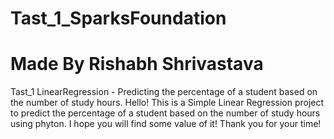 # Tast_1_SparksFoundation
# Made By Rishabh Shrivastava
Tast_1 LinearRegression - Predicting the percentage of a student based on the number of study hours.
Hello!
This is a Simple Linear Regression project to predict the percentage of a student based on the number of study hours using phyton.
I hope you will find some value of it!
Thank you for your time!
